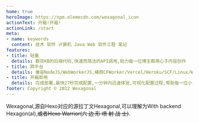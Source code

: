 ```yaml
---
home: true
heroImage: https://npm.elemecdn.com/wexagonal_icon
actionText: 开箱!开箱!
actionLink: /start
meta:
- name: keywords
  content: 技术 软件 计算机 Java Web 软件工程 笔记
features:
- title: 轻量
  details: 数百KB的后端代码,快速而简洁的API调用,助力每一位博主都用心于内容创作
- title: 跨平台
  details: 兼容NodeJS/WebWorkerJS,横跨CFWorker/Vercel/Heroku/SCF/Linux/Windows等平台
- title: 开箱即用
  details: 完成部署,最快27秒完成配置,一分钟内迅速体验,可视化配置过程,帮助每一位小白也能顺利完成安装
footer: Copyright © 2022 Wexagonal
---
```


Wexagonal,源自Hexo对应的源拉丁文Hexagonal,可以理解为With backend Hexagon(al),~~或者Hexo Warrior(六 边 形 喷 射 战 士)~~.

